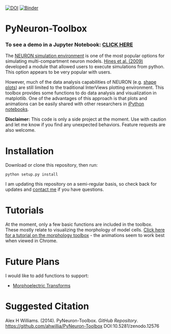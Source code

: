 [![DOI](https://zenodo.org/badge/doi/10.5281/zenodo.12576.png)](http://dx.doi.org/10.5281/zenodo.12576) [![Binder](http://mybinder.org/badge.svg)](http://mybinder.org/repo/ahwillia/PyNeuron-Toolbox)

PyNeuron-Toolbox
================

### To see a demo in a Jupyter Notebook: [CLICK HERE](http://alexhwilliams.info/code/pyneuron_morph.html)

The [NEURON simulation environment](http://www.neuron.yale.edu/neuron/) is one of the most popular options for simulating multi-compartment neuron models. [Hines et al. (2009)](http://journal.frontiersin.org/Journal/10.3389/neuro.11.001.2009/abstract) developed a module that allowed users to execute simulations from python. This option appears to be very popular with users.

However, much of the data analysis capabilities of NEURON (e.g. [shape plots](http://www.oberlin.edu/OCTET/HowTo/NEURON/B2_RealisticMorph.html)) are still limited to the traditional InterViews plotting environment. This toolbox provides some functions to do data analysis and visualization in matplotlib. One of the advantages of this approach is that plots and animations can be easily shared with other researchers in [iPython notebooks](http://ipython.org/notebook.html).

**Disclaimer:** This code is only a side project at the moment. Use with caution and let me know if you find any unexpected behaviors. Feature requests are also welcome.

Installation
=============
Download or clone this repository, then run:

`python setup.py install`

I am updating this repository on a semi-regular basis, so check back for updates and [contact me](http://alexhwilliams.info) if you have questions.

Tutorials
==========
At the moment, only a few basic functions are included in the toolbox. These mostly relate to visualizing the morphology of model cells. [Click here for a tutorial on the morphology toolbox](http://alexhwilliams.info/code/pyneuron_morph.html) - the animations seem to work best when viewed in Chrome. 

Future Plans
============
I would like to add functions to support:

* [Morphoelectric Transforms](http://zadorlab.cshl.edu/PDF/zador-thesis1993.pdf)

Suggested Citation
==================
Alex H Williams. (2014). PyNeuron-Toolbox. *GitHub Repository*. https://github.com/ahwillia/PyNeuron-Toolbox DOI:10.5281/zenodo.12576
